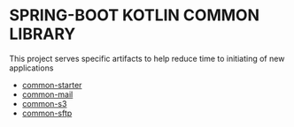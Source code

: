 # SPRING-BOOT KOTLIN COMMON LIBRARY

This project serves specific artifacts to help reduce time to initiating of new applications

- [common-starter](common-starter/)
- [common-mail](common-mail/)
- [common-s3](common-s3/)
- [common-sftp](common-sftp/)
